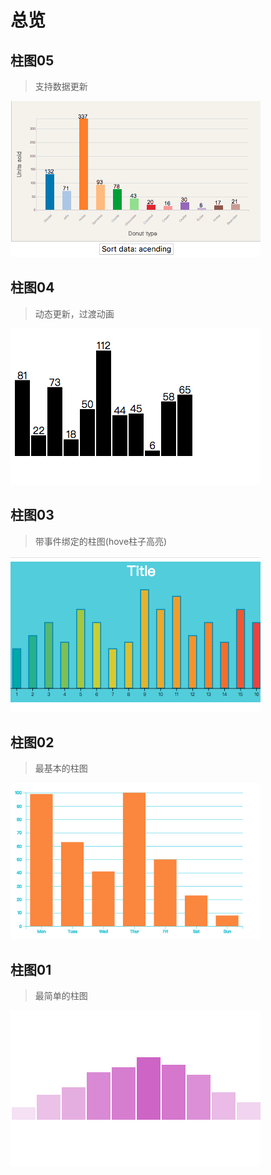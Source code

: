 # 总览

## 柱图05
>支持数据更新

![](./image/bar-05.png)

## 柱图04
>动态更新，过渡动画

![](./image/bar-04.png)

## 柱图03
>带事件绑定的柱图(hove柱子高亮)

![](./image/bar-03.png)

## 柱图02
>最基本的柱图

![](./image/bar-02.png)

## 柱图01
>最简单的柱图

![](./image/bar-01.png)
